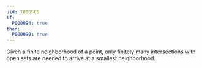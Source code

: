 ```yaml
---
uid: T000565
if:
  P000094: true
then:
  P000090: true
---
```

Given a finite neighborhood of a point, only finitely many intersections with open sets are needed to arrive at a smallest neighborhood.
